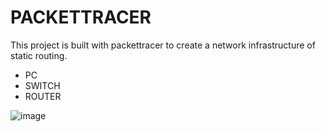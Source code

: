 
# PACKETTRACER

This project is built with packettracer to create a network infrastructure of static routing.

- PC
- SWITCH
- ROUTER

![image](https://user-images.githubusercontent.com/47400938/128650483-93c2c482-d8c5-41af-9bde-f5c69137086b.png)
